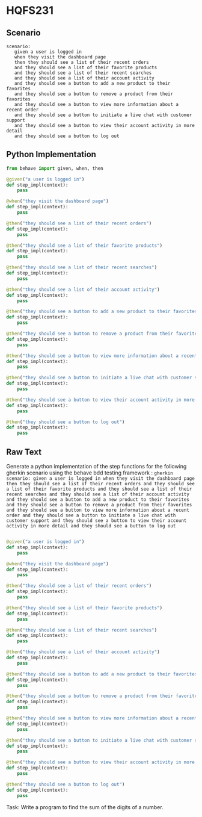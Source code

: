 # HQFS231
## Scenario
```gherkin
scenario: 
   given a user is logged in 
   when they visit the dashboard page 
   then they should see a list of their recent orders 
   and they should see a list of their favorite products 
   and they should see a list of their recent searches 
   and they should see a list of their account activity 
   and they should see a button to add a new product to their favorites 
   and they should see a button to remove a product from their favorites 
   and they should see a button to view more information about a recent order 
   and they should see a button to initiate a live chat with customer support 
   and they should see a button to view their account activity in more detail 
   and they should see a button to log out
```


## Python Implementation
```python
from behave import given, when, then

@given("a user is logged in")
def step_impl(context):
    pass

@when("they visit the dashboard page")
def step_impl(context):
    pass

@then("they should see a list of their recent orders")
def step_impl(context):
    pass

@then("they should see a list of their favorite products")
def step_impl(context):
    pass

@then("they should see a list of their recent searches")
def step_impl(context):
    pass

@then("they should see a list of their account activity")
def step_impl(context):
    pass

@then("they should see a button to add a new product to their favorites")
def step_impl(context):
    pass

@then("they should see a button to remove a product from their favorites")
def step_impl(context):
    pass

@then("they should see a button to view more information about a recent order")
def step_impl(context):
    pass

@then("they should see a button to initiate a live chat with customer support")
def step_impl(context):
    pass

@then("they should see a button to view their account activity in more detail")
def step_impl(context):
    pass

@then("they should see a button to log out")
def step_impl(context):
    pass
```


## Raw Text
Generate a python implementation of the step functions for the following gherkin scenario using the behave bdd testing framework : ```gherkin scenario: given a user is logged in when they visit the dashboard page then they should see a list of their recent orders and they should see a list of their favorite products and they should see a list of their recent searches and they should see a list of their account activity and they should see a button to add a new product to their favorites and they should see a button to remove a product from their favorites and they should see a button to view more information about a recent order and they should see a button to initiate a live chat with customer support and they should see a button to view their account activity in more detail and they should see a button to log out ```



```python from behave import given, when, then

@given("a user is logged in")
def step_impl(context):
    pass

@when("they visit the dashboard page")
def step_impl(context):
    pass

@then("they should see a list of their recent orders")
def step_impl(context):
    pass

@then("they should see a list of their favorite products")
def step_impl(context):
    pass

@then("they should see a list of their recent searches")
def step_impl(context):
    pass

@then("they should see a list of their account activity")
def step_impl(context):
    pass

@then("they should see a button to add a new product to their favorites")
def step_impl(context):
    pass

@then("they should see a button to remove a product from their favorites")
def step_impl(context):
    pass

@then("they should see a button to view more information about a recent order")
def step_impl(context):
    pass

@then("they should see a button to initiate a live chat with customer support")
def step_impl(context):
    pass

@then("they should see a button to view their account activity in more detail")
def step_impl(context):
    pass

@then("they should see a button to log out")
def step_impl(context):
    pass
```

Task: Write a program to find the sum of the digits of a number.
